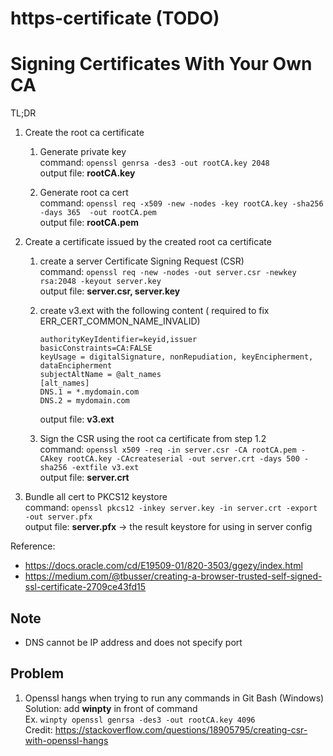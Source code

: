 

# https-certificate (TODO)

Signing Certificates With Your Own CA
======
TL;DR
1. Create the root ca certificate  
   1. Generate private key  
command: `openssl genrsa -des3 -out rootCA.key 2048`  
output file: **rootCA.key**  

   2. Generate root ca cert  
command: `openssl req -x509 -new -nodes -key rootCA.key -sha256 -days 365  -out rootCA.pem`  
output file: **rootCA.pem**

2. Create a certificate issued by the created root ca certificate  
   1. create a server Certificate Signing Request (CSR)  
command: `openssl req -new -nodes -out server.csr -newkey rsa:2048 -keyout server.key`  
output file: **server.csr, server.key**

   2. create v3.ext with the following content ( required to fix ERR_CERT_COMMON_NAME_INVALID)  
      ```
      authorityKeyIdentifier=keyid,issuer
      basicConstraints=CA:FALSE
      keyUsage = digitalSignature, nonRepudiation, keyEncipherment, dataEncipherment
      subjectAltName = @alt_names
      [alt_names]
      DNS.1 = *.mydomain.com
      DNS.2 = mydomain.com
      ```  
      output file: **v3.ext**

   3. Sign the CSR using the root ca certificate from step 1.2     
command: `openssl x509 -req -in server.csr -CA rootCA.pem -CAkey rootCA.key -CAcreateserial -out server.crt -days 500 -sha256 -extfile v3.ext`  
output file: **server.crt**

3. Bundle all cert to PKCS12 keystore  
command: `openssl pkcs12 -inkey server.key -in server.crt -export -out server.pfx`  
output file: **server.pfx** -> the result keystore for using in server config


Reference:  
* https://docs.oracle.com/cd/E19509-01/820-3503/ggezy/index.html
* https://medium.com/@tbusser/creating-a-browser-trusted-self-signed-ssl-certificate-2709ce43fd15

Note
---
* DNS cannot be IP address and does not specify port

Problem
---

1. Openssl hangs when trying to run any commands in Git Bash (Windows)  
   Solution: add **winpty** in front of command  
   Ex. `winpty openssl genrsa -des3 -out rootCA.key 4096`  
   Credit: https://stackoverflow.com/questions/18905795/creating-csr-with-openssl-hangs
